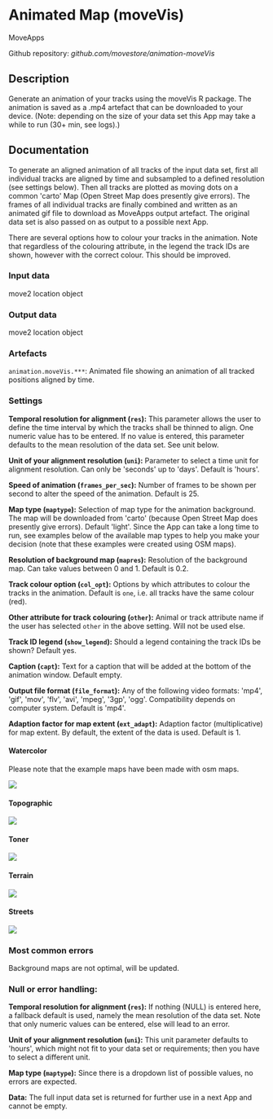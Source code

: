 # Animated Map (moveVis)
MoveApps

Github repository: *github.com/movestore/animation-moveVis*

## Description
Generate an animation of your tracks using the moveVis R package. The animation is saved as a .mp4 artefact that can be downloaded to your device. (Note: depending on the size of your data set this App may take a while to run (30+ min, see logs).) 

## Documentation
To generate an aligned animation of all tracks of the input data set, first all individual tracks are aligned by time and subsampled to a defined resolution (see settings below). Then all tracks are plotted as moving dots on a common 'carto' Map (Open Street Map does presently give errors). The frames of all individual tracks are finally combined and written as an animated gif file to download as MoveApps output artefact. The original data set is also passed on as output to a possible next App. 

There are several options how to colour your tracks in the animation. Note that regardless of the colouring attribute, in the legend the track IDs are shown, however with the correct colour. This should be improved.

### Input data
move2 location object

### Output data
move2 location object

### Artefacts
`animation.moveVis.***`: Animated file showing an animation of all tracked positions aligned by time.

### Settings 
**Temporal resolution for alignment (`res`):** This parameter allows the user to define the time interval by which the tracks shall be thinned to align. One numeric value has to be entered. If no value is entered, this parameter defaults to the mean resolution of the data set. See unit below. 

**Unit of your alignment resolution (`uni`):** Parameter to select a time unit for alignment resolution. Can only be 'seconds' up to 'days'. Default is 'hours'.

**Speed of animation (`frames_per_sec`):** Number of frames to be shown per second to alter the speed of the animation. Default is 25.

**Map type (`maptype`):** Selection of map type for the animation background. The map will be downloaded from 'carto' (because Open Street Map does presently give errors). Default 'light'. Since the App can take a long time to run, see examples below of the available map types to help you make your decision (note that these examples were created using OSM maps).

**Resolution of background map (`mapres`):** Resolution of the background map. Can take values between 0 and 1. Default is 0.2.
 
**Track colour option (`col_opt`):** Options by which attributes to colour the tracks in the animation. Default is `one`, i.e. all tracks have the same colour (red). 
 
**Other attribute for track colouring (`other`):** Animal or track attribute name if the user has selected `other` in the above setting. Will not be used else. 
 
**Track ID legend (`show_legend`):** Should a legend containing the track IDs be shown? Default yes.
 
**Caption (`capt`):** Text for a caption that will be added at the bottom of the animation window. Default empty.
 
**Output file format (`file_format`):** Any of the following video formats: 'mp4', 'gif', 'mov', 'flv', 'avi', 'mpeg', '3gp', 'ogg'. Compatibility depends on computer system. Default is 'mp4'.
 
**Adaption factor for map extent (`ext_adapt`):** Adaption factor (multiplicative) for map extent. By default, the extent of the data is used. Default is 1.

#### Watercolor
Please note that the example maps have been made with osm maps.

![](watercolor_AniMove_map.png)

#### Topographic
![](topographic_AniMove_map.png)

#### Toner
![](toner_AniMove_map.png)

#### Terrain
![](terrain_AniMove_map.png)

#### Streets
![](streets_AniMove_map_CoarseScale.png)


### Most common errors
Background maps are not optimal, will be updated.

### Null or error handling:
**Temporal resolution for alignment (`res`):** If nothing (NULL) is entered here, a fallback default is used, namely the mean resolution of the data set. Note that only numeric values can be entered, else will lead to an error.

**Unit of your alignment resolution (`uni`):** This unit parameter defaults to 'hours', which might not fit to your data set or requirements; then you have to select a different unit.

**Map type (`maptype`):** Since there is a dropdown list of possible values, no errors are expected.

**Data:** The full input data set is returned for further use in a next App and cannot be empty.
